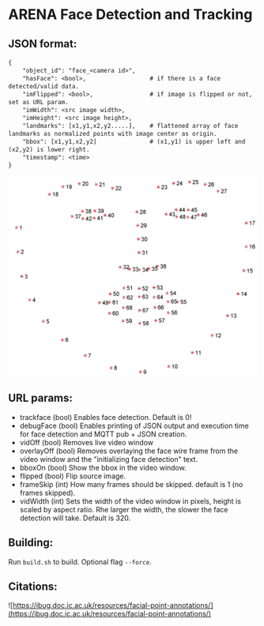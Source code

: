 # ARENA Face Detection and Tracking

## JSON format:

```
{
    "object_id": "face_<camera id>",
    "hasFace": <bool>,                  # if there is a face detected/valid data.
    "imFlipped": <bool>,                # if image is flipped or not, set as URL param.
    "imWidth": <src image width>,
    "imHeight": <src image height>,
    "landmarks": [x1,y1,x2,y2.....],    # flattened array of face landmarks as normalized points with image center as origin.
    "bbox": [x1,y1,x2,y2]               # (x1,y1) is upper left and (x2,y2) is lower right.
    "timestamp": <time>
}
```

![landmarks](./readme/face_landmarks.jpg)

## URL params:

- trackface (bool)      Enables face detection. Default is 0!
- debugFace (bool)      Enables printing of JSON output and execution time for face detection and MQTT pub + JSON creation.
- vidOff (bool)         Removes live video window
- overlayOff (bool)     Removes overlaying the face wire frame from the video window and the "initializing face detection" text.
- bboxOn (bool)         Show the bbox in the video window.
- flipped (bool)        Flip source image.
- frameSkip (int)       How many frames should be skipped. default is 1 (no frames skipped).
- vidWidth (int)        Sets the width of the video window in pixels, height is scaled by aspect ratio. Rhe larger the width, the slower the face detection will take. Default is 320.

## Building:

Run ```build.sh``` to build. Optional flag ```--force```.

## Citations:

![https://ibug.doc.ic.ac.uk/resources/facial-point-annotations/](https://ibug.doc.ic.ac.uk/resources/facial-point-annotations/)
